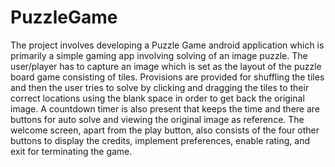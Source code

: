 # PuzzleGame

The project involves developing a Puzzle Game android application which is primarily a simple gaming app involving solving of an image puzzle. The user/player has to capture an image which is set as the layout of the puzzle board game consisting of tiles. Provisions are provided for shuffling the tiles and then the user tries to solve by clicking and dragging the tiles to their correct locations using the blank space in order to get back the original image. A countdown timer is also present that keeps the time and there are buttons for auto solve and viewing the original image as reference. The welcome screen, apart from the play button, also consists of the four other buttons to display the credits, implement preferences, enable rating, and exit for terminating the game.
